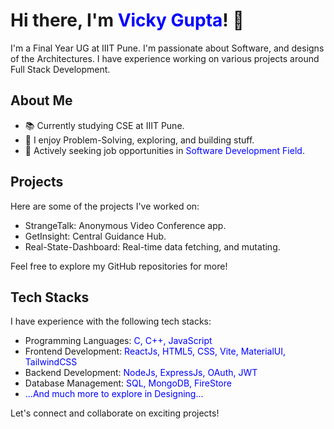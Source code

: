 # Hi there, I'm <span style="color:blue;">Vicky Gupta</span>! 👋

I'm a Final Year UG at IIIT Pune. I'm passionate about Software, and designs of the Architectures. I have experience working on various projects around Full Stack Development.

## About Me

- 📚 Currently studying CSE at IIIT Pune.
- 🌟 I enjoy Problem-Solving, exploring, and building stuff.
- 💼 Actively seeking job opportunities in <span style="color:blue;">Software Development Field</span>.

## Projects

Here are some of the projects I've worked on:

- StrangeTalk: Anonymous Video Conference app.
- GetInsight: Central Guidance Hub.
- Real-State-Dashboard: Real-time data fetching, and mutating.

Feel free to explore my GitHub repositories for more!

## Tech Stacks

I have experience with the following tech stacks:

- Programming Languages: <span style="color:blue;">C, C++, JavaScript</span>
- Frontend Development: <span style="color:blue;">ReactJs, HTML5, CSS, Vite, MaterialUI, TailwindCSS</span>
- Backend Development: <span style="color:blue;">NodeJs, ExpressJs, OAuth, JWT</span>
- Database Management: <span style="color:blue;">SQL, MongoDB, FireStore</span>
- <span style="color:blue;">...And much more to explore in Designing...</span>

Let's connect and collaborate on exciting projects!

<!-- You can add social media links, contact information, or anything else you'd like to share here. -->
